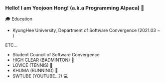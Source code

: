 ### Hello! I am Yeojoon Hong! (a.k.a Programming Alpaca) 👋

🎓 Education
 - KyungHee University, Department of Software Convergence (2021.03 ~ )

ETC...
 - Student Council of Software Convergence
 - HIGH CLEAR (BADMINTON) 🏸
 - LOVICE (TENNIS) 🎾
 - KHUMA (RUNNING) 🎽
 - SWTUBE (YOUTUBE...?) 💻

<!--
**programming-alpaca/programming-alpaca** is a ✨ _special_ ✨ repository because its `README.md` (this file) appears on your GitHub profile.

Here are some ideas to get you started:

- 🔭 I’m currently working on ...
- 🌱 I’m currently learning ...
- 👯 I’m looking to collaborate on ...
- 🤔 I’m looking for help with ...
- 💬 Ask me about ...
- 📫 How to reach me: ...
- 😄 Pronouns: ...
- ⚡ Fun fact: ...
-->
